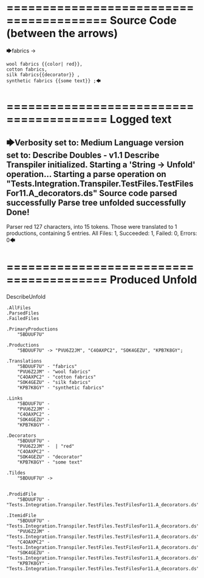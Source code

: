 ========================================
Source Code (between the arrows)
========================================

🡆fabrics ->

	wool fabrics {{color| red}},
	cotton fabrics,
	silk fabrics{{decorator}} ,
	synthetic fabrics {{some text}} ;🡄

========================================
Logged text
========================================

🡆Verbosity set to: Medium
Language version set to: Describe Doubles - v1.1
Describe Transpiler initialized.
Starting a 'String -> Unfold' operation...
Starting a parse operation on "Tests.Integration.Transpiler.TestFiles.TestFilesFor11.A_decorators.ds"
Source code parsed successfully
Parse tree unfolded successfully
Done!
------------------------
Parser red 127 characters, into 15 tokens.
Those were translated to 1 productions, containing 5 entries.
All Files: 1, Succeeded: 1, Failed: 0, Errors: 0🡄

========================================
Produced Unfold
========================================

DescribeUnfold

    .AllFiles
    .ParsedFiles
    .FailedFiles

    .PrimaryProductions
        "5BDUUF7U" 

    .Productions
        "5BDUUF7U" -> "PVU6Z2JM", "C4OAXPC2", "SOK4GEZU", "KPB7K8GY";

    .Translations
        "5BDUUF7U" - "fabrics"
        "PVU6Z2JM" - "wool fabrics"
        "C4OAXPC2" - "cotton fabrics"
        "SOK4GEZU" - "silk fabrics"
        "KPB7K8GY" - "synthetic fabrics"

    .Links
        "5BDUUF7U" - 
        "PVU6Z2JM" - 
        "C4OAXPC2" - 
        "SOK4GEZU" - 
        "KPB7K8GY" - 

    .Decorators
        "5BDUUF7U" - 
        "PVU6Z2JM" -  | "red"
        "C4OAXPC2" - 
        "SOK4GEZU" - "decorator"
        "KPB7K8GY" - "some text"

    .Tildes
        "5BDUUF7U" -> 


    .ProdidFile
        "5BDUUF7U" - "Tests.Integration.Transpiler.TestFiles.TestFilesFor11.A_decorators.ds"

    .ItemidFile
        "5BDUUF7U" - "Tests.Integration.Transpiler.TestFiles.TestFilesFor11.A_decorators.ds"
        "PVU6Z2JM" - "Tests.Integration.Transpiler.TestFiles.TestFilesFor11.A_decorators.ds"
        "C4OAXPC2" - "Tests.Integration.Transpiler.TestFiles.TestFilesFor11.A_decorators.ds"
        "SOK4GEZU" - "Tests.Integration.Transpiler.TestFiles.TestFilesFor11.A_decorators.ds"
        "KPB7K8GY" - "Tests.Integration.Transpiler.TestFiles.TestFilesFor11.A_decorators.ds"

